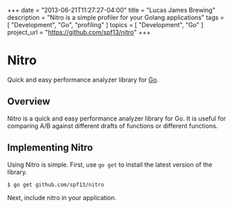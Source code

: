 +++
date        = "2013-06-21T11:27:27-04:00"
title       = "Lucas James Brewing"
description = "Nitro is a simple profiler for your Golang applications"
tags        = [ "Development", "Go", "profiling" ]
topics      = [ "Development", "Go" ]
project_url = "https://github.com/spf13/nitro"
+++
# Nitro

Quick and easy performance analyzer library for [Go](http://golang.org/).

## Overview

Nitro is a quick and easy performance analyzer library for Go.
It is useful for comparing A/B against different drafts of functions
or different functions.

## Implementing Nitro

Using Nitro is simple. First, use `go get` to install the latest version
of the library.

    $ go get github.com/spf13/nitro

Next, include nitro in your application.